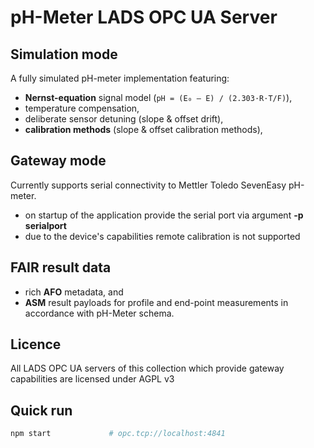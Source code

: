 # pH-Meter LADS OPC UA Server

## Simulation mode
A fully simulated pH-meter implementation featuring:
* **Nernst-equation** signal model (`pH = (E₀ – E) / (2.303·R·T/F)`),
* temperature compensation,
* deliberate sensor detuning (slope & offset drift),
* **calibration methods** (slope & offset calibration methods),

## Gateway mode
Currently supports serial connectivity to Mettler Toledo SevenEasy pH-meter.
* on startup of the application provide the serial port via argument **-p serialport**
* due to the device's capabilities remote calibration is not supported

## FAIR result data
* rich **AFO** metadata, and
* **ASM** result payloads for profile and end-point measurements in accordance with pH-Meter schema.

## Licence
All LADS OPC UA servers of this collection which provide gateway capabilities are licensed under AGPL v3

## Quick run

```bash
npm start             # opc.tcp://localhost:4841
